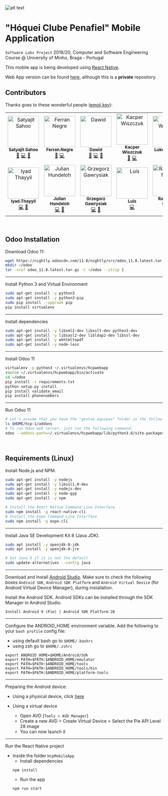 ![alt text](http://hcpenafiel.pt/assets/images/logo.png 'Hóquei Clube Penafiel')

# "Hóquei Clube Penafiel" Mobile Application

`Software Labs Project` 2019/20, Computer and Software Engineering Course @ University of Minho, Braga - Portugal

This mobile app is being developed using [React Native](https://facebook.github.io/react-native/).

Web App version can be found [here](https://github.com/git-antoniosousa/hcp-1), although this is a **private** repository.

## Contributors

Thanks goes to these wonderful people ([emoji key](https://github.com/all-contributors/all-contributors#emoji-key)):

<!-- ALL-CONTRIBUTORS-LIST:START - Do not remove or modify this section -->
<!-- prettier-ignore -->
<table><tr><td align="center"><a href="https://twitter.com/@satya164"><img src="https://avatars2.githubusercontent.com/u/1174278?v=4" width="100px;" alt="Satyajit Sahoo"/><br /><sub><b>Satyajit Sahoo</b></sub></a><br /><a href="#ideas-satya164" title="Ideas, Planning, & Feedback">🤔</a> <a href="https://github.com/callstack/react-native-paper/commits?author=satya164" title="Code">💻</a> <a href="https://github.com/callstack/react-native-paper/commits?author=satya164" title="Documentation">📖</a></td><td align="center"><a href="https://ferrannp.com/"><img src="https://avatars2.githubusercontent.com/u/774577?v=4" width="100px;" alt="Ferran Negre"/><br /><sub><b>Ferran Negre</b></sub></a><br /><a href="#ideas-ferrannp" title="Ideas, Planning, & Feedback">🤔</a> <a href="https://github.com/callstack/react-native-paper/commits?author=ferrannp" title="Code">💻</a></td><td align="center"><a href="http://dawidurbaniak.pl"><img src="https://avatars3.githubusercontent.com/u/18584155?v=4" width="100px;" alt="Dawid"/><br /><sub><b>Dawid</b></sub></a><br /><a href="#ideas-Trancever" title="Ideas, Planning, & Feedback">🤔</a> <a href="https://github.com/callstack/react-native-paper/commits?author=Trancever" title="Code">💻</a> <a href="https://github.com/callstack/react-native-paper/commits?author=Trancever" title="Documentation">📖</a></td><td align="center"><a href="https://twitter.com/esemesek"><img src="https://avatars2.githubusercontent.com/u/9092510?v=4" width="100px;" alt="Kacper Wiszczuk"/><br /><sub><b>Kacper Wiszczuk</b></sub></a><br /><a href="#ideas-Esemesek" title="Ideas, Planning, & Feedback">🤔</a> <a href="https://github.com/callstack/react-native-paper/commits?author=Esemesek" title="Code">💻</a></td><td align="center"><a href="https://medium.com/@_happiryu"><img src="https://avatars1.githubusercontent.com/u/22746080?v=4" width="100px;" alt="Luke Walczak"/><br /><sub><b>Luke Walczak</b></sub></a><br /><a href="https://github.com/callstack/react-native-paper/commits?author=lukewalczak" title="Code">💻</a> <a href="https://github.com/callstack/react-native-paper/commits?author=lukewalczak" title="Documentation">📖</a></td><td align="center"><a href="https://github.com/ahmedlhanafy"><img src="https://avatars2.githubusercontent.com/u/7052827?v=4" width="100px;" alt="Ahmed Elhanafy"/><br /><sub><b>Ahmed Elhanafy</b></sub></a><br /><a href="#ideas-ahmedlhanafy" title="Ideas, Planning, & Feedback">🤔</a> <a href="https://github.com/callstack/react-native-paper/commits?author=ahmedlhanafy" title="Code">💻</a></td><td align="center"><a href="https://github.com/kpsroka"><img src="https://avatars0.githubusercontent.com/u/24893014?v=4" width="100px;" alt="K. P. Sroka"/><br /><sub><b>K. P. Sroka</b></sub></a><br /><a href="https://github.com/callstack/react-native-paper/commits?author=kpsroka" title="Code">💻</a> <a href="https://github.com/callstack/react-native-paper/commits?author=kpsroka" title="Documentation">📖</a></td></tr><tr><td align="center"><a href="https://github.com/iyadthayyil"><img src="https://avatars2.githubusercontent.com/u/11161020?v=4" width="100px;" alt="Iyad Thayyil"/><br /><sub><b>Iyad Thayyil</b></sub></a><br /><a href="https://github.com/callstack/react-native-paper/commits?author=iyadthayyil" title="Code">💻</a> <a href="https://github.com/callstack/react-native-paper/commits?author=iyadthayyil" title="Documentation">📖</a></td><td align="center"><a href="http://hundeloh-consulting.ch/"><img src="https://avatars1.githubusercontent.com/u/5358638?v=4" width="100px;" alt="Julian Hundeloh"/><br /><sub><b>Julian Hundeloh</b></sub></a><br /><a href="https://github.com/callstack/react-native-paper/commits?author=jaulz" title="Code">💻</a> <a href="https://github.com/callstack/react-native-paper/commits?author=jaulz" title="Documentation">📖</a></td><td align="center"><a href="https://www.linkedin.com/in/grzegorzgawrysiak/"><img src="https://avatars3.githubusercontent.com/u/7827311?v=4" width="100px;" alt="Grzegorz Gawrysiak"/><br /><sub><b>Grzegorz Gawrysiak</b></sub></a><br /><a href="https://github.com/callstack/react-native-paper/commits?author=gawrysiak" title="Code">💻</a> <a href="https://github.com/callstack/react-native-paper/commits?author=gawrysiak" title="Documentation">📖</a></td><td align="center"><a href="https://github.com/luissmg"><img src="https://avatars2.githubusercontent.com/u/20660551?v=4" width="100px;" alt="Luís"/><br /><sub><b>Luís</b></sub></a><br /><a href="https://github.com/callstack/react-native-paper/commits?author=luissmg" title="Code">💻</a></td><td align="center"><a href="https://raajnadar.in"><img src="https://avatars1.githubusercontent.com/u/17236768?v=4" width="100px;" alt="Rajendran Nadar"/><br /><sub><b>Rajendran Nadar</b></sub></a><br /><a href="https://github.com/callstack/react-native-paper/commits?author=raajnadar" title="Code">💻</a></td><td align="center"><a href="https://github.com/brentvatne"><img src="https://avatars2.githubusercontent.com/u/90494?v=4" width="100px;" alt="Brent Vatne"/><br /><sub><b>Brent Vatne</b></sub></a><br /><a href="https://github.com/callstack/react-native-paper/commits?author=brentvatne" title="Code">💻</a></td><td align="center"><a href="https://jukben.cz"><img src="https://avatars3.githubusercontent.com/u/8135252?v=4" width="100px;" alt="Jakub Beneš"/><br /><sub><b>Jakub Beneš</b></sub></a><br /><a href="https://github.com/callstack/react-native-paper/commits?author=jukben" title="Code">💻</a></td></tr></table>
<!-- ALL-CONTRIBUTORS-LIST:END -->

<br >

## Odoo Installation

Download Odoo 11:

```bash
wget https://nightly.odoocdn.com/11.0/nightly/src/odoo_11.0.latest.tar.gz
mkdir ~/odoo
tar -xvzf odoo_11.0.latest.tar.gz -C ~/odoo --strip 1
```

---

Install Python 3 and Virtual Environment

```bash
sudo apt-get install -y python3
sudo apt-get install -y python3-pip
sudo pip install --upgrade pip
pip install virtualenv
```

---

Install dependencies

```bash
sudo apt-get install -y libxml2-dev libxslt-dev python3-dev
sudo apt-get install -y libsasl2-dev libldap2-dev libssl-dev
sudo apt-get install -y wkhtmltopdf
sudo apt-get install -y node-less
```

---

Install Odoo 11

```bash
virtualenv -p python3 ~/.virtualenvs/hcpwebapp
source ~/.virtualenvs/hcpwebapp/bin/activate
cd ~/odoo
pip install -r requirements.txt
python setup.py install
pip install validate_email
pip install phonenumbers
```

---

Run Odoo 11

```bash
# Let's assume that you have the "gestao_equipas" folder in the following directory:
ls $HOME/hcp-1/addons
# To run Odoo web server, just run the following command:
odoo --addons-path=~/.virtualenvs/hcpwebapp/lib/python3.6/site-packages/odoo-11.0.post20190227-py3.6.egg/odoo/addons/,$HOME/hcp-1/addons
```

<br >

## Requirements (Linux)

Install Node.js and NPM.

```bash
sudo apt-get install -y nodejs
sudo apt-get install -y libssl1.0-dev
sudo apt-get install -y nodejs-dev
sudo apt-get install -y node-gyp
sudo apt-get install -y npm

# Install the React Native Command Line Interface
sudo npm install -g react-native-cli
# Install the Expo Command Line Interface
sudo npm install -g expo-cli
```

---

Install Java SE Development Kit 8 (Java JDK).

```bash
sudo apt install -y openjdk-8-jdk
sudo apt install -y openjdk-8-jre

# Set Java 8 if it is not the default
sudo update-alternatives --config java
```

---

Download and Install [Android Studio](https://developer.android.com/studio/index.html). Make sure to check the following boxes `Android SDK`, `Android SDK Platform` and `Android Virtual Device` (for Android Virtual Device Manager), during installation.

Install the Android SDK. Android SDKs can be installed through the SDK Manager in Android Studio.

```
Install Android 9 (Pie) | Android SDK Platform 28
```

---

Configure the ANDROID_HOME environment variable.
Add the following to your `bash profile` config file:

- using default bash go to `$HOME/.bashrc`
- using zsh go to `$HOME/.zshrc`

```
export ANDROID_HOME=$HOME/Android/Sdk
export PATH=$PATH:$ANDROID_HOME/emulator
export PATH=$PATH:$ANDROID_HOME/tools
export PATH=$PATH:$ANDROID_HOME/tools/bin
export PATH=$PATH:$ANDROID_HOME/platform-tools
```

---

Preparing the Android device:

- Using a physical device, click [here](https://facebook.github.io/react-native/docs/running-on-device)
- Using a virtual device

  - Open AVD (`Tools > AVD Manager`)
  - Create a new AVD > Create Virtual Device > Select the Pie API Level 28 image
  - You can now launch it

---

Run the React Native project

- Inside the folder `HcpMobileApp`
  - Install dependencies
  ```
  npm install
  ```
  - Run the app
  ```
  npm run start
  ```
